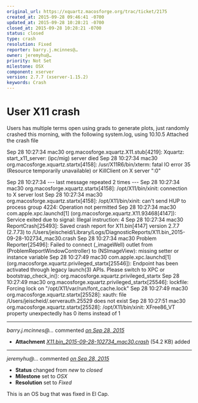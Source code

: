 ```yaml
---
original_url: https://xquartz.macosforge.org/trac/ticket/2175
created_at: 2015-09-28 09:46:41 -0700
updated_at: 2015-09-28 10:28:21 -0700
closed_at: 2015-09-28 10:28:21 -0700
status: closed
type: crash
resolution: Fixed
reporter: barry.j.mcinnes@…
owner: jeremyhu@…
priority: Not Set
milestone: OSX
component: xserver
version: 2.7.7 (xserver-1.15.2)
keywords: Crash
---
```


User X11 crash
==============


Users has multiple terms open using grads to generate plots, just randomly crashed this morning, with the following system.log, using 10.10.5
Attached the crash file

Sep 28 10:27:34 mac30 org.macosforge.xquartz.X11.stub\[4219\]: Xquartz: start\_x11\_server: (ipc/mig) server died
Sep 28 10:27:34 mac30 org.macosforge.xquartz.startx\[4158\]: /usr/X11R6/bin/xterm: fatal IO error 35 (Resource temporarily unavailable) or KillClient on X server ":0"

Sep 28 10:27:34 --- last message repeated 2 times ---
Sep 28 10:27:34 mac30 org.macosforge.xquartz.startx\[4158\]: /opt/X11/bin/xinit: connection to X server lost
Sep 28 10:27:34 mac30 org.macosforge.xquartz.startx\[4158\]: /opt/X11/bin/xinit: can't send HUP to process group 4224: Operation not permitted
Sep 28 10:27:34 mac30 com.apple.xpc.launchd\[1\] (org.macosforge.xquartz.X11.93468\[4147\]): Service exited due to signal: Illegal instruction: 4
Sep 28 10:27:34 mac30 ReportCrash\[25493\]: Saved crash report for X11.bin\[4147\] version 2.7.7 (2.7.73) to /Users/jeischeid/Library/Logs/DiagnosticReports/X11.bin\_2015-09-28-102734\_mac30.crash
Sep 28 10:27:34 mac30 Problem Reporter\[25496\]: Failed to connect (\_imageWell) outlet from (ProblemReportWindowController) to (NSImageView): missing setter or instance variable
Sep 28 10:27:49 mac30 com.apple.xpc.launchd\[1\] (org.macosforge.xquartz.privileged\_startx\[25546\]): Endpoint has been activated through legacy launch(3) APIs. Please switch to XPC or bootstrap\_check\_in(): org.macosforge.xquartz.privileged\_startx
Sep 28 10:27:49 mac30 org.macosforge.xquartz.privileged\_startx\[25546\]: lockfile: Forcing lock on "/opt/X11/var/run/font\_cache.lock"
Sep 28 10:27:49 mac30 org.macosforge.xquartz.startx\[25528\]: xauth: file /Users/jeischeid/.serverauth.25529 does not exist
Sep 28 10:27:51 mac30 org.macosforge.xquartz.startx\[25528\]: /opt/X11/bin/xinit: XFree86\_VT property unexpectedly has 0 items instead of 1



---

*barry.j.mcinnes@…* commented *[on Sep 28, 2015](https://xquartz.macosforge.org/trac/attachment/ticket/2175/X11.bin_2015-09-28-102734_mac30.crash "September 28, 2015 at 9:48 AM PDT")*

-   **Attachment** *[X11.bin\_2015-09-28-102734\_mac30.crash](../attachment/ticket/2175/X11.bin_2015-09-28-102734_mac30.crash)* (54.2 KB) added



---

*jeremyhu@…* commented *[on Sep 28, 2015](https://xquartz.macosforge.org/trac/ticket/2175#comment:1 "September 28, 2015 at 10:28 AM PDT")*

-   **Status** changed from *new* to *closed*
-   **Milestone** set to *OSX*
-   **Resolution** set to *Fixed*

This is an OS bug that was fixed in El Cap.



